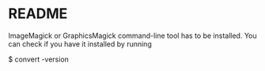 # README

ImageMagick or GraphicsMagick command-line tool has to be installed. You can check if you have it installed by running

$ convert -version
